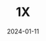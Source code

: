 ---  
layout: startup_page  
title: "1X"  
id: "1x.tech"  
permalink: "/1x1x.tech01112024/"  
website: "https://www.1x.tech/"  
funding_round: "Series B"  
funding_amount: "$100M"  
investors: "EQT Ventures, Sandwater, Skagerak Capital, Samsung NEXT, Nistad group"  
about: "1X develops and deploys humanoid androids for various sectors. Their flagship product, NEO, is designed for consumer use in home assistance, while their earlier model, EVE, targets commercial applications like security and logistics. The company utilizes advanced AI and robotics to create human-like androids capable of increasingly complex tasks."  
markets: "Robotics Engineering, Advanced Manufacturing, Manufacturing, Robotics and Drones, Artificial Intelligence & Machine Learning"  
hq: "Moss, Norway"  
founded_year: "2014"  
linkedin: "https://www.linkedin.com/company/1x-technologies"  
twitter: "https://twitter.com/1x_tech"  
instagram: ""  
facebook: ""  
crunchbase: ""  
pitchbook: "https://pitchbook.com/profiles/company/318913-03"  

date_display: "11-Jan-2024"  
date: "2024-01-11"

# SEO Optimization  
meta_title: "1X - Series B Funding ($100M)"  
meta_description: "1X, 1X develops and deploys humanoid androids for various sectors. Their flagship product, NEO, is designed for consumer use in home assistance, while the..."  
meta_keywords: "1X, Robotics Engineering, Advanced Manufacturing, Manufacturing, Robotics and Drones, Artificial Intelligence & Machine Learning, Series B funding"  
canonical_url: "https://startup.projectstartups.com/1x1x.tech01112024/"  
---
